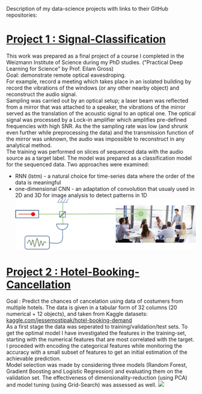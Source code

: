 Description of my data-science projects with links to their GitHub repositories:
# [Project 1 : Signal-Classification](https://github.com/omrigo5/Signal-Classification)
This work was prepared as a final project of a course I completed in the Weizmann Institute of Science during my PhD studies.
("Practical Deep Learning for Science" by Prof. Eilam Gross)  
Goal: demonstrate remote optical eavesdroping.  
For example, record a meeting which takes place in an isolated building by record the vibrations of the windows (or any other nearby object) and reconstruct the audio signal.  
Sampling was carried out by an optical setup; a laser beam was reflected from a mirror that was attached to a speaker, the vibrations of the mirror served as the translation of the acoustic signal to an optical one. The optical signal was processed by a Lock-in amplifier which amplifies pre-defined frequencies with high SNR. As the the sampling rate was low (and shrunk even further while preprocessing the data) and the transmission function of the mirror was unknown, the audio was impossible to reconstruct in any analytical method.  
The training was performed on slices of sequenced data with the audio source as a target label. The model was prepared as a classification model for the sequenced data. Two approaches were examined:
* RNN (lstm) - a natural choice for time-series data where the order of the data is meaningful
* one-dimensional CNN - an adaptation of convolution that usualy used in 2D and 3D for image analysis to detect patterns in 1D
![](https://github.com/omrigo5/Signal-Classification/blob/master/objective.jpg?raw=true)


# [Project 2 : Hotel-Booking-Cancellation](https://github.com/omrigo5/Hotel-Booking-Cancellation)
Goal : Predict the chances of cancelation using data of costumers from multiple hotels. The data is given in a tabular form of 32 columns (20 numerical + 12 objects), and taken from Kaggle datasets: [kaggle.com/jessemostipak/hotel-booking-demand](https://www.kaggle.com/jessemostipak/hotel-booking-demand)  
As a first stage the data was seperated to training/validation/test sets. To get the optimal model I have investigated the features in the training-set, starting with the numerical features that are most correlated with the target. I proceded with encoding the categorical features while monitoring the accuracy with a small subset of features to get an initial estimation of the achievable prediction.  
Model selection was made by considering three models (Random Forest, Gradient Boosting and Logistic Regression) and evaluating them on the validation set. The effectiveness of dimensionality-reduction (using PCA) and model tuning (using Grid-Search) was assessed as well. 
![](https://github.com/omrigo5/Portfolio-Omri-Goldberg/blob/master/Images/combined.png?raw=true)  
